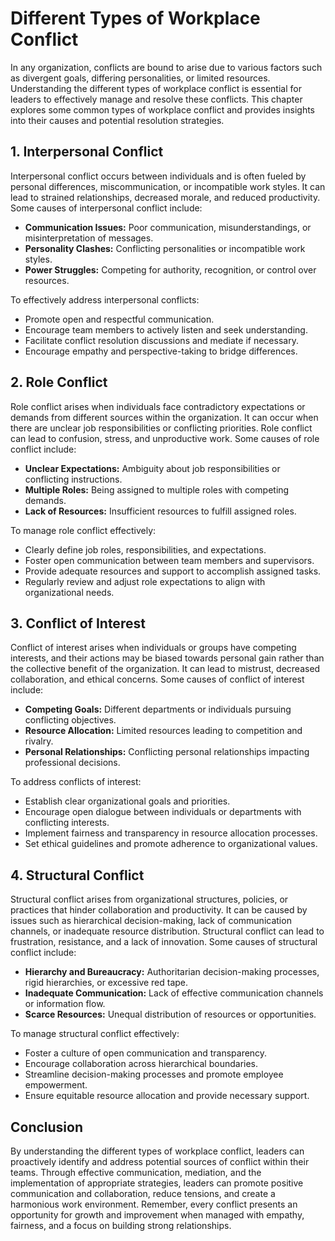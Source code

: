 Different Types of Workplace Conflict
================================================

In any organization, conflicts are bound to arise due to various factors such as divergent goals, differing personalities, or limited resources. Understanding the different types of workplace conflict is essential for leaders to effectively manage and resolve these conflicts. This chapter explores some common types of workplace conflict and provides insights into their causes and potential resolution strategies.

**1. Interpersonal Conflict**
-----------------------------

Interpersonal conflict occurs between individuals and is often fueled by personal differences, miscommunication, or incompatible work styles. It can lead to strained relationships, decreased morale, and reduced productivity. Some causes of interpersonal conflict include:

* **Communication Issues:** Poor communication, misunderstandings, or misinterpretation of messages.
* **Personality Clashes:** Conflicting personalities or incompatible work styles.
* **Power Struggles:** Competing for authority, recognition, or control over resources.

To effectively address interpersonal conflicts:

* Promote open and respectful communication.
* Encourage team members to actively listen and seek understanding.
* Facilitate conflict resolution discussions and mediate if necessary.
* Encourage empathy and perspective-taking to bridge differences.

**2. Role Conflict**
--------------------

Role conflict arises when individuals face contradictory expectations or demands from different sources within the organization. It can occur when there are unclear job responsibilities or conflicting priorities. Role conflict can lead to confusion, stress, and unproductive work. Some causes of role conflict include:

* **Unclear Expectations:** Ambiguity about job responsibilities or conflicting instructions.
* **Multiple Roles:** Being assigned to multiple roles with competing demands.
* **Lack of Resources:** Insufficient resources to fulfill assigned roles.

To manage role conflict effectively:

* Clearly define job roles, responsibilities, and expectations.
* Foster open communication between team members and supervisors.
* Provide adequate resources and support to accomplish assigned tasks.
* Regularly review and adjust role expectations to align with organizational needs.

**3. Conflict of Interest**
---------------------------

Conflict of interest arises when individuals or groups have competing interests, and their actions may be biased towards personal gain rather than the collective benefit of the organization. It can lead to mistrust, decreased collaboration, and ethical concerns. Some causes of conflict of interest include:

* **Competing Goals:** Different departments or individuals pursuing conflicting objectives.
* **Resource Allocation:** Limited resources leading to competition and rivalry.
* **Personal Relationships:** Conflicting personal relationships impacting professional decisions.

To address conflicts of interest:

* Establish clear organizational goals and priorities.
* Encourage open dialogue between individuals or departments with conflicting interests.
* Implement fairness and transparency in resource allocation processes.
* Set ethical guidelines and promote adherence to organizational values.

**4. Structural Conflict**
--------------------------

Structural conflict arises from organizational structures, policies, or practices that hinder collaboration and productivity. It can be caused by issues such as hierarchical decision-making, lack of communication channels, or inadequate resource distribution. Structural conflict can lead to frustration, resistance, and a lack of innovation. Some causes of structural conflict include:

* **Hierarchy and Bureaucracy:** Authoritarian decision-making processes, rigid hierarchies, or excessive red tape.
* **Inadequate Communication:** Lack of effective communication channels or information flow.
* **Scarce Resources:** Unequal distribution of resources or opportunities.

To manage structural conflict effectively:

* Foster a culture of open communication and transparency.
* Encourage collaboration across hierarchical boundaries.
* Streamline decision-making processes and promote employee empowerment.
* Ensure equitable resource allocation and provide necessary support.

**Conclusion**
--------------

By understanding the different types of workplace conflict, leaders can proactively identify and address potential sources of conflict within their teams. Through effective communication, mediation, and the implementation of appropriate strategies, leaders can promote positive communication and collaboration, reduce tensions, and create a harmonious work environment. Remember, every conflict presents an opportunity for growth and improvement when managed with empathy, fairness, and a focus on building strong relationships.
